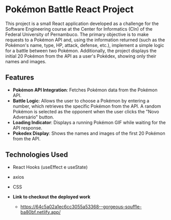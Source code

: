 # Pokémon Battle React Project
This project is a small React application developed as a challenge for the Software Engineering course at the Center for Informatics (CIn) of the Federal University of Pernambuco. The primary objective is to make requests to a Pokémon API and, using the information returned (such as the Pokémon's name, type, HP, attack, defense, etc.), implement a simple logic for a battle between two Pokémon. Additionally, the project displays the initial 20 Pokémon from the API as a user's Pokédex, showing only their names and images.

## Features
* **Pokémon API Integration**: Fetches Pokémon data from the Pokémon API.
* **Battle Logic**: Allows the user to choose a Pokémon by entering a number, which retrieves the specific Pokémon from the API. A random Pokémon is selected as the opponent when the user clicks the "Novo Adversário" button.
* **Loading Indicator**: Displays a running Pokémon GIF while waiting for the API response.
* **Pokedex Display**: Shows the names and images of the first 20 Pokémon from the API.

## Technologies Used
* React Hooks (useEffect e useState)
* axios
* CSS

* **Link to checkout the deployed work**
  * https://64c5a02a1ec6cc3055a53368--gorgeous-souffle-ba80bf.netlify.app/
